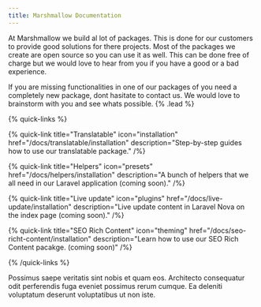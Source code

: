```yaml
---
title: Marshmallow Documentation
---
```


At Marshmallow we build al lot of packages. This is done for our customers to provide good solutions for there projects. Most of the packages we create are open source so you can use it as well. This can be done free of charge but we would love to hear from you if you have a good or a bad experience.

If you are missing functionalities in one of our packages of you need a completely new package, dont hasitate to contact us. We would love to brainstorm with you and see whats possible.
{% .lead %}

{% quick-links %}

{% quick-link title="Translatable" icon="installation" href="/docs/translatable/installation" description="Step-by-step guides how to use our translatable package." /%}

{% quick-link title="Helpers" icon="presets" href="/docs/helpers/installation" description="A bunch of helpers that we all need in our Laravel application (coming soon)." /%}

{% quick-link title="Live update" icon="plugins" href="/docs/live-update/installation" description="Live update content in Laravel Nova on the index page (coming soon)." /%}

{% quick-link title="SEO Rich Content" icon="theming" href="/docs/seo-richt-content/installation" description="Learn how to use our SEO Rich Content pacakge. (coming soon)" /%}

{% /quick-links %}

Possimus saepe veritatis sint nobis et quam eos. Architecto consequatur odit perferendis fuga eveniet possimus rerum cumque. Ea deleniti voluptatum deserunt voluptatibus ut non iste.
